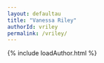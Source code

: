 ```yaml
---
layout: defaultau
title: "Vanessa Riley"
authorId: vriley
permalink: /vriley/
---
```

{% include loadAuthor.html %}
<script>
    $(document).ready(function(){
        showAuthorBio('{{ page.authorId }}');
   });
</script>